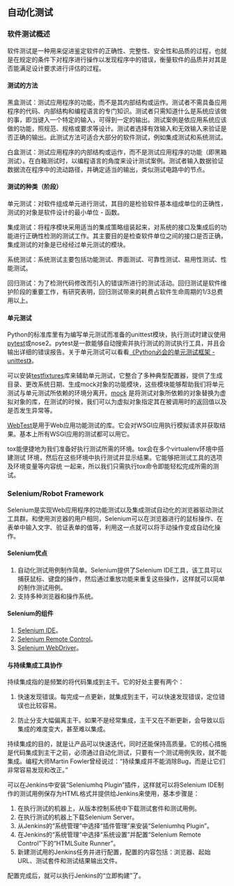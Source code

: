 ##  自动化测试

### 软件测试概述

软件测试是一种用来促进鉴定软件的正确性、完整性、安全性和品质的过程，也就是在规定的条件下对程序进行操作以发现程序中的错误，衡量软件的品质并对其是否能满足设计要求进行评估的过程。

#### 测试的方法

黑盒测试：测试应用程序的功能，而不是其内部结构或运作。测试者不需具备应用程序的代码、内部结构和编程语言的专门知识。测试者只需知道什么是系统应该做的事，即当键入一个特定的输入，可得到一定的输出。测试案例是依应用系统应该做的功能，照规范、规格或要求等设计。测试者选择有效输入和无效输入来验证是否正确的输出。此测试方法可适合大部分的软件测试，例如集成测试和系统测试。

白盒测试：测试应用程序的内部结构或运作，而不是测试应用程序的功能（即黑箱测试）。在白箱测试时，以编程语言的角度来设计测试案例。测试者输入数据验证数据流在程序中的流动路径，并确定适当的输出，类似测试电路中的节点。

#### 测试的种类（阶段）

单元测试：对软件组成单元进行测试，其目的是检验软件基本组成单位的正确性，测试的对象是软件设计的最小单位 - 函数。

集成测试：将程序模块采用适当的集成策略组装起来，对系统的接口及集成后的功能进行正确性检测的测试工作。其主要目的是检查软件单位之间的接口是否正确，集成测试的对象是已经经过单元测试的模块。

系统测试：系统测试主要包括功能测试、界面测试、可靠性测试、易用性测试、性能测试。 

回归测试：为了检测代码修改而引入的错误所进行的测试活动。回归测试是软件维护阶段的重要工作，有研究表明，回归测试带来的耗费占软件生命周期的1/3总费用以上。

#### 单元测试

Python的标准库里有为编写单元测试而准备的unittest模块，执行测试时建议使用[pytest](https://docs.pytest.org/en/latest/)或nose2。pytest是一款能够自动搜索并执行测试的测试执行工具，并且会输出详细的错误报告。关于单元测试可以看看[《Python必会的单元测试框架 - unittest》](https://blog.csdn.net/huilan_same/article/details/52944782)。

可以安装[testfixtures](https://pypi.org/project/testfixtures/)库来辅助单元测试，它整合了多种典型配置器，提供了生成目录、更改系统日期、生成mock对象的功能模块，这些模块能够帮助我们将单元测试与单元测试所依赖的环境分离开。[mock](https://pypi.org/project/mock/) 是将测试对象所依赖的对象替换为虚拟对象的库，在测试的时候，我们可以为虚拟对象指定其在被调用时的返回值以及是否发生异常等。

[WebTest](https://pypi.org/project/WebTest/)是用于Web应用功能测试的库。它会对WSGI应用执行模拟请求并获取结果。基本上所有WSGI应用的测试都可以用它。 

tox能便捷地为我们准备好执行测试所需的环境。tox会在多个virtualenv环境中搭建测试 环境，然后在这些环境中执行测试并显示结果。它能够把测试工具的选项及环境变量等内容统 一起来，所以我们只需执行tox命令即能轻松完成所需的测试。 

### Selenium/Robot Framework

Selenium是实现Web应用程序的功能测试以及集成测试自动化的浏览器驱动测试工具群。和使用浏览器的用户相同，Selenium可以在浏览器进行的鼠标操作、在表单中输入文字、验证表单的值等，利用这一点就可以将手动操作变成自动化操作。

#### Selenium优点

1. 自动化测试用例制作简单。Selenium提供了Selenium IDE工具，该工具可以捕获鼠标、键盘的操作，然后通过重放功能来重复这些操作，这样就可以简单的制作测试用例。
2. 支持多种浏览器和操作系统。

#### Selenium的组件

1. [Selenium IDE](https://www.seleniumhq.org/projects/ide/)。
2. [Selenium Remote Control](https://www.seleniumhq.org/projects/remote-control/)。
3. [Selenium WebDriver](https://www.seleniumhq.org/projects/webdriver/)。

#### 与持续集成工具协作

持续集成指的是频繁的将代码集成到主干。它的好处主要有两个：
1. 快速发现错误。每完成一点更新，就集成到主干，可以快速发现错误，定位错误也比较容易。

2. 防止分支大幅偏离主干。如果不是经常集成，主干又在不断更新，会导致以后集成的难度变大，甚至难以集成。

持续集成的目的，就是让产品可以快速迭代，同时还能保持高质量。它的核心措施是代码集成到主干之前，必须通过自动化测试，只要有一个测试用例失败，就不能集成。编程大师Martin Fowler曾经说过：“持续集成并不能消除Bug，而是让它们非常容易发现和改正。”

可以在Jenkins中安装“Seleniumhq Plugin”插件，这样就可以将Selenium IDE制作的测试用例保存为HTML格式并提供给Jenkins来使用，基本步骤是：

1. 在执行测试的机器上，从版本控制系统中下载测试套件和测试用例。
2. 在执行测试的机器上下载Selenium Server。
3. 从Jenkins的“系统管理”中选择“插件管理”来安装“Seleniumhq Plugin”。
4. 在Jenkins的“系统管理”中选择“系统设置”并配置“Selenium Remote Control”下的“HTMLSuite Runner”。
5. 新建测试用的Jenkins任务并进行配置，配置的内容包括：浏览器、起始URL、测试套件和测试结果输出文件。

配置完成后，就可以执行Jenkins的“立即构建”了。
